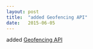 ```yaml
---
layout: post
title:  "added Geofencing API"
date:   2015-06-05
---
```


added [Geofencing API](/spec/geofencing)

